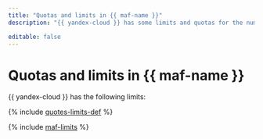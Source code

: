 ```yaml
---
title: "Quotas and limits in {{ maf-name }}"
description: "{{ yandex-cloud }} has some limits and quotas for the number of resources you can use. For more information about the limits, read this article."

editable: false
---
```


# Quotas and limits in {{ maf-name }}

{{ yandex-cloud }} has the following limits:

{% include [quotes-limits-def](../../_includes/quotes-limits-def.md) %}

{% include [maf-limits](../../_includes/mdb/maf/limits.md) %}
